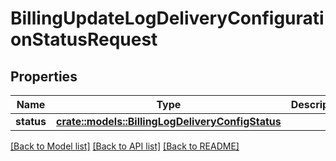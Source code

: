 # BillingUpdateLogDeliveryConfigurationStatusRequest

## Properties

Name | Type | Description | Notes
------------ | ------------- | ------------- | -------------
**status** | [**crate::models::BillingLogDeliveryConfigStatus**](BillingLogDeliveryConfigStatus.md) |  | 

[[Back to Model list]](../README.md#documentation-for-models) [[Back to API list]](../README.md#documentation-for-api-endpoints) [[Back to README]](../README.md)


